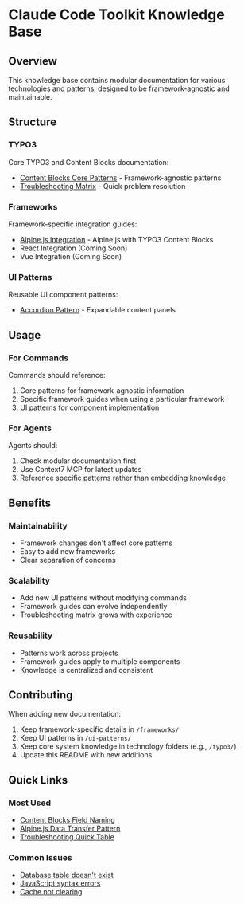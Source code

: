 # Claude Code Toolkit Knowledge Base

## Overview

This knowledge base contains modular documentation for various technologies and patterns, designed to be framework-agnostic and maintainable.

## Structure

### TYPO3

Core TYPO3 and Content Blocks documentation:

- [Content Blocks Core Patterns](./typo3/content-blocks-core-patterns.md) - Framework-agnostic patterns
- [Troubleshooting Matrix](./typo3/troubleshooting-matrix.md) - Quick problem resolution

### Frameworks

Framework-specific integration guides:

- [Alpine.js Integration](./frameworks/alpine-js-integration.md) - Alpine.js with TYPO3 Content Blocks
- React Integration (Coming Soon)
- Vue Integration (Coming Soon)

### UI Patterns

Reusable UI component patterns:

- [Accordion Pattern](./ui-patterns/accordion.md) - Expandable content panels

## Usage

### For Commands

Commands should reference:

1. Core patterns for framework-agnostic information
2. Specific framework guides when using a particular framework
3. UI patterns for component implementation

### For Agents

Agents should:

1. Check modular documentation first
2. Use Context7 MCP for latest updates
3. Reference specific patterns rather than embedding knowledge

## Benefits

### Maintainability

- Framework changes don't affect core patterns
- Easy to add new frameworks
- Clear separation of concerns

### Scalability

- Add new UI patterns without modifying commands
- Framework guides can evolve independently
- Troubleshooting matrix grows with experience

### Reusability

- Patterns work across projects
- Framework guides apply to multiple components
- Knowledge is centralized and consistent

## Contributing

When adding new documentation:

1. Keep framework-specific details in `/frameworks/`
2. Keep UI patterns in `/ui-patterns/`
3. Keep core system knowledge in technology folders (e.g., `/typo3/`)
4. Update this README with new additions

## Quick Links

### Most Used

- [Content Blocks Field Naming](./typo3/content-blocks-core-patterns.md#field-naming-conventions)
- [Alpine.js Data Transfer Pattern](./frameworks/alpine-js-integration.md#data-transfer-pattern)
- [Troubleshooting Quick Table](./typo3/troubleshooting-matrix.md#quick-diagnosis-table)

### Common Issues

- [Database table doesn't exist](./typo3/troubleshooting-matrix.md#problem-database-table-creation-issues)
- [JavaScript syntax errors](./typo3/troubleshooting-matrix.md#problem-javascriptalpinejs-errors)
- [Cache not clearing](./typo3/troubleshooting-matrix.md#problem-cache-not-clearing)
